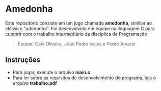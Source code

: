# Amedonha
Este repositório consiste em um jogo chamado <b>amedonha</b>, similiar ao clássico "adedonha". Foi desenvolvido em equipe na linguagem C para cumprir com o trabalho intermediário da disciplica de Programação
<br>
> Equipe: Caio Oliveira, João Pedro Isaias e Pedro Amaral
<h2> Instruções</h2>
<ul>
<li>Para jogar, execute o arquivo <b>main.c</b></li>
<li>Para ler sobre as requisitos de desenvolvimento do programa, leia o arquivo <b>trabalho.pdf</b></li>
</ul>
